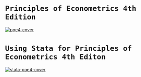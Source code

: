 # `Principles of Econometrics 4th Edition`

[![poe4-cover](https://media.wiley.com/product_data/coverImage300/39/04706267/0470626739.jpg)](https://unl.box.com/v/poe4)

# `Using Stata for Principles of Econometrics 4th Editon`

[![stata-poe4-cover](https://media.wiley.com/product_data/coverImage300/8X/11180320/111803208X.jpg)](https://unl.box.com/v/poe4-stata)
